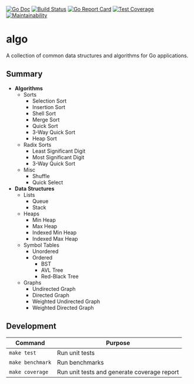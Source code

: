 [![Go Doc][godoc-image]][godoc-url]
[![Build Status][workflow-image]][workflow-url]
[![Go Report Card][goreport-image]][goreport-url]
[![Test Coverage][coverage-image]][coverage-url]
[![Maintainability][maintainability-image]][maintainability-url]

# algo

A collection of common data structures and algorithms for Go applications.

## Summary

  - **Algorithms**
    - Sorts
      - Selection Sort
      - Insertion Sort
      - Shell Sort
      - Merge Sort
      - Quick Sort
      - 3-Way Quick Sort
      - Heap Sort
     - Radix Sorts
       - Least Significant Digit
       - Most Significant Digit
       - 3-Way Quick Sort
     - Misc
       - Shuffle
       - Quick Select
  - **Data Structures**
    - Lists
      - Queue
      - Stack
    - Heaps
      - Min Heap
      - Max Heap
      - Indexed Min Heap
      - Indexed Max Heap
    - Symbol Tables
      - Unordered
      - Ordered
        - BST
        - AVL Tree
        - Red-Black Tree
    - Graphs
      - Undirected Graph
      - Directed Graph
      - Weighted Undirected Graph
      - Weighted Directed Graph

## Development

| Command          | Purpose                                     |
|------------------|---------------------------------------------|
| `make test`      | Run unit tests                              |
| `make benchmark` | Run benchmarks                              |
| `make coverage`  | Run unit tests and generate coverage report |


[godoc-url]: https://pkg.go.dev/github.com/moorara/algo
[godoc-image]: https://godoc.org/github.com/moorara/algo?status.svg
[workflow-url]: https://github.com/moorara/algo/actions
[workflow-image]: https://github.com/moorara/algo/workflows/Main/badge.svg
[goreport-url]: https://goreportcard.com/report/github.com/moorara/algo
[goreport-image]: https://goreportcard.com/badge/github.com/moorara/algo
[coverage-url]: https://codeclimate.com/github/moorara/algo/test_coverage
[coverage-image]: https://api.codeclimate.com/v1/badges/48efddf545789eee4132/test_coverage
[maintainability-url]: https://codeclimate.com/github/moorara/algo/maintainability
[maintainability-image]: https://api.codeclimate.com/v1/badges/48efddf545789eee4132/maintainability
